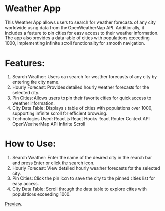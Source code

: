# Weather App
This Weather App allows users to search for weather forecasts of any city worldwide using data from the OpenWeatherMap API. Additionally, it includes a feature to pin cities for easy access to their weather information. The app also provides a data table of cities with populations exceeding 1000, implementing infinite scroll functionality for smooth navigation.

# Features:
1. Search Weather: Users can search for weather forecasts of any city by entering the city name.
2. Hourly Forecast: Provides detailed hourly weather forecasts for the selected city.
3. Pin Cities: Allows users to pin their favorite cities for quick access to weather information.
4. City Data Table: Displays a table of cities with populations over 1000, supporting infinite scroll for efficient browsing.
5. Technologies Used:
 React.js
 React Hooks
 React Router
 Context API
 OpenWeatherMap API
 Infinite Scroll

# How to Use:
1. Search Weather: Enter the name of the desired city in the search bar and press Enter or click the search icon.
2. Hourly Forecast: View detailed hourly weather forecasts for the selected city.
3. Pin Cities: Click the pin icon to save the city to the pinned cities list for easy access.
4. City Data Table: Scroll through the data table to explore cities with populations exceeding 1000.

[Preview](https://infinite-scroll-weather-forecast-web-application.vercel.app/).
